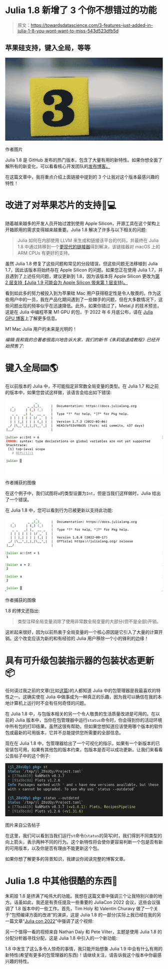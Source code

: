 # Julia 1.8 新增了 3 个你不想错过的功能

> 原文：<https://towardsdatascience.com/3-features-just-added-in-julia-1-8-you-wont-want-to-miss-543d523dfb5d>

## 苹果硅支持，键入全局，等等

![](img/657a6aff53e83ae8312a024d2ae87977.png)

作者图片

Julia 1.8 是 GitHub 发布的热门版本，包含了大量有用的新特性。如果你想全面了解所有的新变化，可以看看核心开发团队的[发布博客。](https://julialang.org/blog/2022/08/julia-1.8-highlights/)

在这篇文章中，我将重点介绍上面链接中提到的 3 个让我对这个版本最感兴趣的特性！

# 改进了对苹果芯片的支持🍎💻

随着越来越多的开发人员开始过渡到使用 Apple Silicon，开源工具在这个架构上开箱即用的需求变得越来越重要。Julia 1.8 解决了许多与以下相关的问题:

> Julia 如何在内部使用 LLVM 来生成和链接该平台的代码，并最终在 Julia 1.8 中通过转移到一个[更现代的链接器](https://github.com/JuliaLang/julia/pull/43664)得到解决，该链接器对 macOS 上的 ARM CPUs 有更好的支持。

虽然 Julia 1.8 修复了这些问题和常见的分段错误，但这些问题无法移植到 Julia 1.7，因此该版本将始终存在 Apple Silicon 的问题。如果您正在使用 Julia 1.7，并且遇到了上述任何问题，建议更新到 1.8，因为该版本将 Apple Silicon 更改为[第 2 层支持【Julia 1.9 可能会为 Apple Silicon 带来第 1 层支持)。](https://julialang.org/downloads/#supported_platforms)

看到如此多的努力被投入到为苹果硅 Mac 用户获得稳定性是令人敬畏的。作为这些用户中的一员，我在产品化期间遇到了一些棘手的问题，但在大多数情况下，这些问题出现的频率似乎在迅速降低。此外，如果你错过了，Metal.jl 的技术预览，这是在 Julia 中编程苹果 M1 GPU 的包，于 2022 年 6 月底公布，请在 [Julia GPU 博客](https://juliagpu.org/post/2022-06-24-metal/)上了解更多信息。

M1 Mac Julia 用户的未来是光明的！

*编辑:我和我的合著者很高兴地告诉大家，我们的新书《朱莉娅速成教程》已经开始预售了:*

[](https://logankilpatrick.gumroad.com/l/juliacrashcourse)  

# 键入全局⌨️🌎

在以前版本的 Julia 中，不可能指定非常数全局变量的类型。在 Julia 1.7 和之前的版本中，如果您尝试这样做，该语言会给出如下错误:

![](img/a520b44d315094b6a194cccb74ff7b01.png)

作者捕获的图像

在这个例子中，我们试图将`a`的类型设置为`Int`，但是当我们这样做时，Julia 给出了一个错误。

在 Julia 1.8 中，您可以看到行为已被更新以支持此功能:

![](img/8ebf5e1b1de8c3d43a1c280ec4730312.png)

作者捕获的图像

1.8 的博文还指出:

> 类型注释全局变量消除了使用非常数全局变量的大部分(但不是全部)开销。

这听起来很好，因为以前热衷于全局变量的一个核心原因是它引入了大量的计算开销。这个改变应该为新的和有经验的 Julia 用户移除一个小的锋利的边缘！

# 具有可升级包装指示器的包装状态更新📦

任何读过我之前的文章(比如[这篇](https://blog.devgenius.io/the-most-underrated-feature-of-the-julia-programming-language-the-package-manager-652065f45a3a))的人都知道 Julia 中的包管理器是我最喜欢的特性之一。这确实使在 Julia 中做事成为一种真正的乐趣，因为我可以确信在我的本地计算机上运行时不会有任何奇怪的问题。

在 Julia 1.8 中，与包版本相关的另一个令人敬畏的生活质量改进是可用的。在以前的 Julia 版本中，当你在包管理器中运行`status`命令时，你会得到你的活动环境中所有包的打印结果。虽然这很有帮助，但如果您想知道应该使用哪个版本的软件包或最新的可用版本，它并不总能提供您所需要的全部信息。

现在在 Julia 1.8 中，包管理器给出了一个可视化的指示，如果有一个新版本的已安装包可用，如果有其他包的版本约束，包版本是否可以成功更新。让我们来看看公告帖子中的这个例子:

![](img/3095b5a4572c17c36eb42b8c613ffbcf.png)

图片来自公告帖子

在这里，我们可以看到当我们运行`st`命令(`status`的简写)时，我们得到不同类型的向上箭头，表示两种不同的行为。这个新特性将会使你更容易判断一个包是否有新的可用版本，以及你是否有理由不能更新这个包。

如果你想了解更多的背景知识，我建议你阅读完整的博客文章。

# Julia 1.8 中其他很酷的东西👀

朱莉娅 1.8 是挤满了吨伟大的功能。我想在这篇文章中强调三个让我特别兴奋的地方。话虽如此，我还是有责任提及一些重要的 JuliaCon 2022 会议，这些会议强调了 1.8 版本中的一些工作。首先，Tim Holy 和 Valentin Churavy 做了一个关于“包预编译方面的改进”的演讲，这是 Julia 1.8 的一部分(实际上我已经在我的另一篇文章“[Julia con 2022](/5-important-talks-you-might-have-missed-at-juliacon-2022-7d9601b5dfa5)”中强调了这个视频:

另一个值得一看的视频来自 Nathan Daly 和 Pete Vilter，主题是使用 Julia 1.8 的分配分析器寻找分配，这是 Julia 1.8 中引入的一个新功能:

1.8 中发生了这么多令人惊奇的事情，我只能开始想象 Julia 1.9 中会有什么有用的新特性(希望有更多的包管理器的东西)！请继续关注，请告诉我这个版本中你最感兴趣的特性。